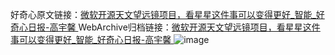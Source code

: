 好奇心原文链接：[微软开源天文望远镜项目，看星星这件事可以变得更好_智能_好奇心日报-高宇馨 ](https://www.qdaily.com/articles/11645.html)
WebArchive归档链接：[微软开源天文望远镜项目，看星星这件事可以变得更好_智能_好奇心日报-高宇馨 ](http://web.archive.org/web/20171024212548/http://www.qdaily.com/articles/11645.html)
![image](http://ww3.sinaimg.cn/large/007d5XDply1g3wafom5baj30u02yh4qp)